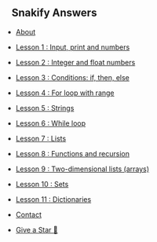 <!-- docs/_sidebar.md -->
<h2><a style="text-decoration:none" href="">&nbsp&nbsp Snakify Answers</a></h2>

* [About](about)

* [Lesson 1 : Input, print and numbers](lesson-01/main)
* [Lesson 2 : Integer and float numbers](lesson-02/main)
* [Lesson 3 : Conditions: if, then, else](lesson-03/main)
* [Lesson 4 : For loop with range](lesson-04/main)
* [Lesson 5 : Strings](lesson-05/main)
* [Lesson 6 : While loop](lesson-06/main)
* [Lesson 7 : Lists](lesson-07/main)
* [Lesson 8 : Functions and recursion](lesson-08/main)
* [Lesson 9 : Two-dimensional lists (arrays)](lesson-09/main)
* [Lesson 10 : Sets](lesson-10/main)
* [Lesson 11 : Dictionaries](lesson-11/main)

* [Contact](contact)

* [Give a Star 🌟](https://github.com/nasw1h/snakify)
